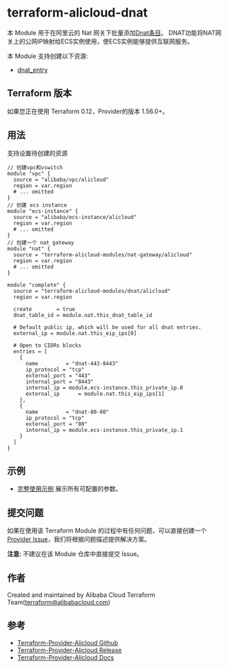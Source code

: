 terraform-alicloud-dnat
=======================

本 Module 用于在阿里云的 Nat 网关下批量添加[Dnat条目](https://www.alibabacloud.com/help/doc-detail/65170.htm)。
DNAT功能将NAT网关上的公网IP映射给ECS实例使用，使ECS实例能够提供互联网服务。

本 Module 支持创建以下资源:

* [dnat_entry](https://www.terraform.io/docs/providers/alicloud/r/forward_entry.html)

## Terraform 版本

如果您正在使用 Terraform 0.12，Provider的版本 1.56.0+。

## 用法

支持设置待创建的资源
```hcl
// 创建vpc和vswitch
module "vpc" {
  source = "alibaba/vpc/alicloud"
  region = var.region
  # ... omitted
}
// 创建 ecs instance
module "ecs-instance" {
  source = "alibaba/ecs-instance/alicloud"
  region = var.region
  # ... omitted
}
// 创建一个 nat gateway
module "nat" {
  source = "terraform-alicloud-modules/nat-gateway/alicloud"
  region = var.region
  # ... omitted
}

module "complete" {
  source = "terraform-alicloud-modules/dnat/alicloud"
  region = var.region

  create        = true
  dnat_table_id = module.nat.this_dnat_table_id

  # Default public ip, which will be used for all dnat entries.
  external_ip = module.nat.this_eip_ips[0]

  # Open to CIDRs blocks
  entries = [
    {
      name         = "dnat-443-8443"
      ip_protocol = "tcp"
      external_port = "443"
      internal_port = "8443"
      internal_ip = module.ecs-instance.this_private_ip.0
      external_ip      = module.nat.this_eip_ips[1]
    },
    {
      name         = "dnat-80-80"
      ip_protocol = "tcp"
      external_port = "80"
      internal_ip = module.ecs-instance.this_private_ip.1
    }
  ]
}
```

## 示例

* [完整使用示例](https://github.com/terraform-alicloud-modules/terraform-alicloud-dnat/tree/master/examples/complete) 展示所有可配置的参数。

提交问题
-------
如果在使用该 Terraform Module 的过程中有任何问题，可以直接创建一个 [Provider Issue](https://github.com/terraform-providers/terraform-provider-alicloud/issues/new)，我们将根据问题描述提供解决方案。

**注意:** 不建议在该 Module 仓库中直接提交 Issue。

作者
-------
Created and maintained by Alibaba Cloud Terraform Team(terraform@alibabacloud.com)

参考
---------
* [Terraform-Provider-Alicloud Github](https://github.com/terraform-providers/terraform-provider-alicloud)
* [Terraform-Provider-Alicloud Release](https://releases.hashicorp.com/terraform-provider-alicloud/)
* [Terraform-Provider-Alicloud Docs](https://www.terraform.io/docs/providers/alicloud/index.html)


